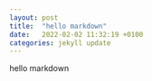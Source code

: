 ```yaml
---
layout: post
title:  "hello markdown"
date:   2022-02-02 11:32:19 +0100
categories: jekyll update
---
```

hello markdown
